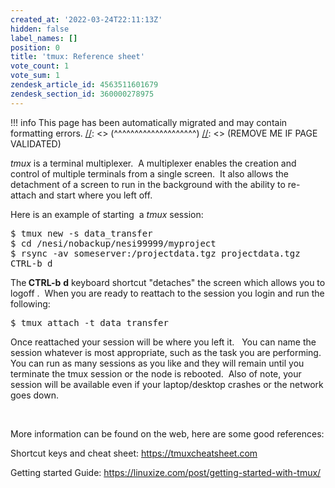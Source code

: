 ```yaml
---
created_at: '2022-03-24T22:11:13Z'
hidden: false
label_names: []
position: 0
title: 'tmux: Reference sheet'
vote_count: 1
vote_sum: 1
zendesk_article_id: 4563511601679
zendesk_section_id: 360000278975
---
```



[//]: <> (REMOVE ME IF PAGE VALIDATED)
[//]: <> (vvvvvvvvvvvvvvvvvvvv)
!!! info
    This page has been automatically migrated and may contain formatting errors.
[//]: <> (^^^^^^^^^^^^^^^^^^^^)
[//]: <> (REMOVE ME IF PAGE VALIDATED)
<p><em>tmux</em> is a terminal multiplexer.  A multiplexer enables the creation and control of multiple terminals from a single screen.  It also allows the detachment of a screen to run in the background with the ability to re-attach and start where you left off.</p>
<p>Here is an example of starting  a <em>tmux</em> session:</p>
<pre>$ tmux new -s data_transfer<br>$ cd /nesi/nobackup/nesi99999/myproject<br>$ rsync -av someserver:/projectdata.tgz projectdata.tgz<br>CTRL-b d</pre>
<p>The<strong> CTRL-b</strong> <strong>d</strong> keyboard shortcut "detaches" the screen which allows you to logoff .  When you are ready to reattach to the session you login and run the following:</p>
<pre>$ tmux attach -t data_transfer</pre>
<p>Once reattached your session will be where you left it.   You can name the session whatever is most appropriate, such as the task you are performing.  You can run as many sessions as you like and they will remain until you terminate the tmux session or the node is rebooted.  Also of note, your session will be available even if your laptop/desktop crashes or the network goes down.</p>
<p> </p>
<p>More information can be found on the web, here are some good references:</p>
<p>Shortcut keys and cheat sheet: <a href="https://tmuxcheatsheet.com" target="_self" rel="undefined">https://tmuxcheatsheet.com</a></p>
<p>Getting started Guide: <a href="https://linuxize.com/post/getting-started-with-tmux/" target="_self" rel="undefined">https://linuxize.com/post/getting-started-with-tmux/</a></p>
<p> </p>